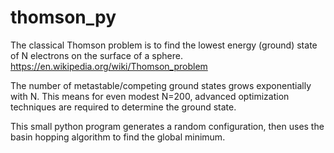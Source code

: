 # thomson_py
The classical Thomson problem is to find the lowest energy (ground) state of N electrons on the surface of a sphere.
https://en.wikipedia.org/wiki/Thomson_problem

The number of metastable/competing ground states grows exponentially with N.  This means for even modest N=200, advanced optimization techniques are required
to determine the ground state.

This small python program generates a random configuration, then uses the basin hopping algorithm to find the global minimum.
